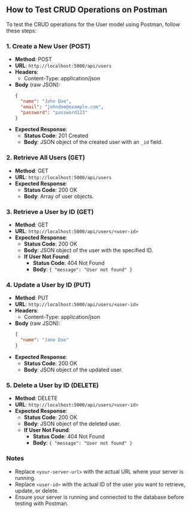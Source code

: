 ## How to Test CRUD Operations on Postman

To test the CRUD operations for the User model using Postman, follow these steps:

### 1. Create a New User (POST)

- **Method**: POST
- **URL**: `http://localhost:5000/api/users`
- **Headers**: 
  - Content-Type: application/json
- **Body** (raw JSON):
  ```json
  {
    "name": "John Doe",
    "email": "johndoe@example.com",
    "password": "password123"
  }
  ```
- **Expected Response**:
  - **Status Code**: 201 Created
  - **Body**: JSON object of the created user with an `_id` field.

### 2. Retrieve All Users (GET)

- **Method**: GET
- **URL**: `http://localhost:5000/api/users`
- **Expected Response**:
  - **Status Code**: 200 OK
  - **Body**: Array of user objects.

### 3. Retrieve a User by ID (GET)

- **Method**: GET
- **URL**: `http://localhost:5000/api/users/<user-id>`
- **Expected Response**:
  - **Status Code**: 200 OK
  - **Body**: JSON object of the user with the specified ID.
  - **If User Not Found**: 
    - **Status Code**: 404 Not Found
    - **Body**: `{ "message": "User not found" }`

### 4. Update a User by ID (PUT)

- **Method**: PUT
- **URL**: `http://localhost:5000/api/users/<user-id>`
- **Headers**: 
  - Content-Type: application/json
- **Body** (raw JSON):
  ```json
  {
    "name": "Jane Doe"
  }
  ```
- **Expected Response**:
  - **Status Code**: 200 OK
  - **Body**: JSON object of the updated user.

### 5. Delete a User by ID (DELETE)

- **Method**: DELETE
- **URL**: `http://localhost:5000/api/users/<user-id>`
- **Expected Response**:
  - **Status Code**: 200 OK
  - **Body**: JSON object of the deleted user.
  - **If User Not Found**: 
    - **Status Code**: 404 Not Found
    - **Body**: `{ "message": "User not found" }`

### Notes

- Replace `<your-server-url>` with the actual URL where your server is running.
- Replace `<user-id>` with the actual ID of the user you want to retrieve, update, or delete.
- Ensure your server is running and connected to the database before testing with Postman.
